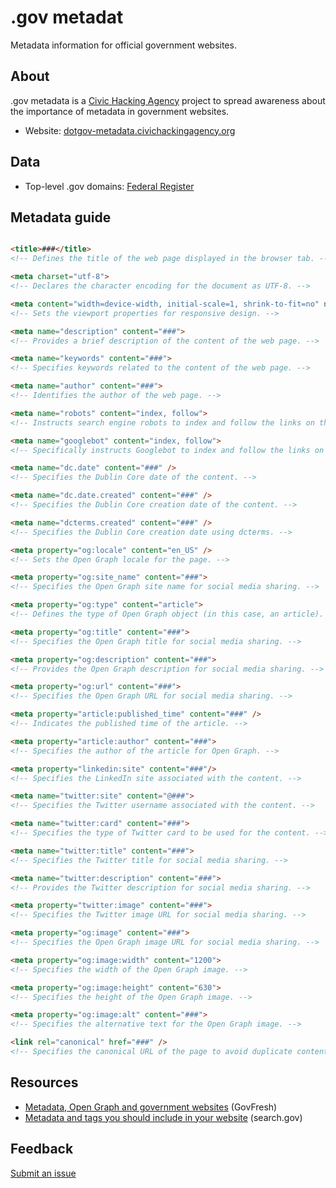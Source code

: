 # .gov metadat
Metadata information for official government websites.

## About

.gov metadata is a [Civic Hacking Agency](https://dotgov-metadata.civichacking.org) project to spread awareness about the importance of metadata in government websites.

* Website: [dotgov-metadata.civichackingagency.org](https://dotgov-metadata.civichackingagency.org)

## Data

* Top-level .gov domains: [Federal Register](#)

## Metadata guide

```html

<title>###</title>
<!-- Defines the title of the web page displayed in the browser tab. -->

<meta charset="utf-8">
<!-- Declares the character encoding for the document as UTF-8. -->

<meta content="width=device-width, initial-scale=1, shrink-to-fit=no" name="viewport">
<!-- Sets the viewport properties for responsive design. -->

<meta name="description" content="###">
<!-- Provides a brief description of the content of the web page. -->

<meta name="keywords" content="###">
<!-- Specifies keywords related to the content of the web page. -->

<meta name="author" content="###">
<!-- Identifies the author of the web page. -->

<meta name="robots" content="index, follow">
<!-- Instructs search engine robots to index and follow the links on the page. -->

<meta name="googlebot" content="index, follow">
<!-- Specifically instructs Googlebot to index and follow the links on the page. -->

<meta name="dc.date" content="###" />
<!-- Specifies the Dublin Core date of the content. -->

<meta name="dc.date.created" content="###" />
<!-- Specifies the Dublin Core creation date of the content. -->

<meta name="dcterms.created" content="###" />
<!-- Specifies the Dublin Core creation date using dcterms. -->

<meta property="og:locale" content="en_US" />
<!-- Sets the Open Graph locale for the page. -->

<meta property="og:site_name" content="###">
<!-- Specifies the Open Graph site name for social media sharing. -->

<meta property="og:type" content="article">
<!-- Defines the type of Open Graph object (in this case, an article). -->

<meta property="og:title" content="###">
<!-- Specifies the Open Graph title for social media sharing. -->

<meta property="og:description" content="###">
<!-- Provides the Open Graph description for social media sharing. -->

<meta property="og:url" content="###">
<!-- Specifies the Open Graph URL for social media sharing. -->

<meta property="article:published_time" content="###" />
<!-- Indicates the published time of the article. -->

<meta property="article:author" content="###">
<!-- Specifies the author of the article for Open Graph. -->

<meta property="linkedin:site" content="###"/>
<!-- Specifies the LinkedIn site associated with the content. -->

<meta name="twitter:site" content="@###">
<!-- Specifies the Twitter username associated with the content. -->

<meta name="twitter:card" content="###">
<!-- Specifies the type of Twitter card to be used for the content. -->

<meta name="twitter:title" content="###">
<!-- Specifies the Twitter title for social media sharing. -->

<meta name="twitter:description" content="###">
<!-- Provides the Twitter description for social media sharing. -->

<meta property="twitter:image" content="###">
<!-- Specifies the Twitter image URL for social media sharing. -->

<meta property="og:image" content="###">
<!-- Specifies the Open Graph image URL for social media sharing. -->

<meta property="og:image:width" content="1200">
<!-- Specifies the width of the Open Graph image. -->

<meta property="og:image:height" content="630">
<!-- Specifies the height of the Open Graph image. -->

<meta property="og:image:alt" content="###">
<!-- Specifies the alternative text for the Open Graph image. -->

<link rel="canonical" href="###" />
<!-- Specifies the canonical URL of the page to avoid duplicate content issues. -->

```

## Resources

* [Metadata, Open Graph and government websites](https://govfresh.com/thoughts/metadata-open-graph-government-websites) (GovFresh)
* [Metadata and tags you should include in your website](https://search.gov/indexing/metadata.html) (search.gov)

## Feedback

[Submit an issue](https://github.com/civichackingagency/dotgov-metadata/issues/new)